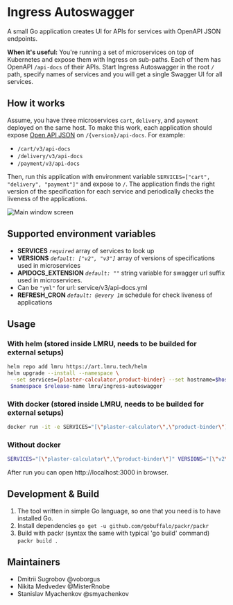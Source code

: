 # Ingress Autoswagger
A small Go application creates UI for APIs for services with OpenAPI JSON endpoints.

**When it's useful:** You're running a set of microservices on top of Kubernetes and expose them with Ingress on sub-paths.
Each of them has OpenAPI `/api-docs` of their APIs.
Start Ingress Autoswagger in the root `/` path, specify names of services and you will get a single Swagger UI for all services.

## How it works
Assume, you have three microservices `cart`, `delivery`, and `payment` deployed on the same host.
To make this work, each application should expose [Open API JSON](https://swagger.io/specification/) on `/{version}/api-docs`. 
For example:

* `/cart/v3/api-docs`
* `/delivery/v3/api-docs`
* `/payment/v3/api-docs`

Then, run this application with environment variable `SERVICES=["cart", "delivery", "payment"]"` and expose to `/`.
The application finds the right version of the specification for each service and periodically checks the liveness of the applications.

![Main window screen](https://github.com/adeo/ingress-autoswagger/raw/master/docs/main_window.png)

## Supported environment variables

* **SERVICES** *`required`* array of services to look up
* **VERSIONS**  *`default: ["v2", "v3"]`* array of versions of specifications used in microservices
* **APIDOCS_EXTENSION**  *`default: ""`* string variable for swagger url suffix used in microservices. 
* Can be `"yml"` for url: service/v3/api-docs.yml
* **REFRESH_CRON** *`default: @every 1m`* schedule for check liveness of applications

## Usage

### With helm (stored inside LMRU, needs to be builded for external setups)

```bash
helm repo add lmru https://art.lmru.tech/helm
helm upgrade --install --namespace \
 --set services={plaster-calculator,product-binder} --set hostname=$hostname --set version=3.2 \
 $namespace $release-name lmru/ingress-autoswagger
```

### With docker (stored inside LMRU, needs to be builded for external setups)

```bash
docker run -it -e SERVICES="[\"plaster-calculator\",\"product-binder\"]" -e VERSIONS="[\"v2\",\"v3\"]" docker-devops.art.lmru.tech/bricks/ingress-autoswagger:3.1
```

### Without docker

```bash
SERVICES="[\"plaster-calculator\",\"product-binder\"]" VERSIONS="[\"v2\",\"v3\"]" go run ingress-autoswagger.go 
```

After run you can open http://localhost:3000 in browser.

## Development & Build

1. The tool written in simple Go language, so one that you need is to have installed Go.
1. Install dependencies `go get -u github.com/gobuffalo/packr/packr`
1. Build with packr (syntax the same with typical 'go build' command) `packr build .`

## Maintainers

* Dmitrii Sugrobov @voborgus
* Nikita Medvedev @MisterRnobe
* Stanislav Myachenkov @smyachenkov

